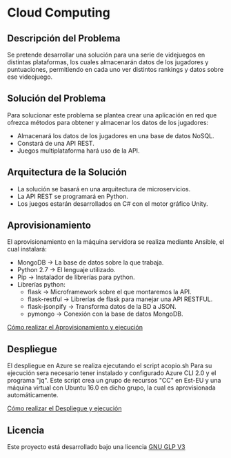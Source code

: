 # Cloud Computing

## Descripción del Problema

Se pretende desarrollar una solución para una serie de videjuegos en distintas plataformas, los cuales almacenarán datos de los jugadores y puntuaciones, permitiendo en cada uno ver distintos rankings y datos sobre ese videojuego.

## Solución del Problema

Para solucionar este problema se plantea crear una aplicación en red que ofrezca métodos para obtener y almacenar los datos de los jugadores:
* Almacenará los datos de los jugadores en una base de datos NoSQL.
* Constará de una API REST.
* Juegos multiplataforma hará uso de la API.

## Arquitectura de la Solución

* La solución se basará en una arquitectura de microservicios.
* La API REST se programará en Python.
* Los juegos estarán desarrollados en C# con el motor gráfico Unity.

## Aprovisionamiento

El aprovisionamiento en la máquina servidora se realiza mediante Ansible, el cual instalará:

* MongoDB -> La base de datos sobre la que trabaja.
* Python 2.7 -> El lenguaje utilizado.
* Pip -> Instalador de librerías para python.
* Librerías python:
  * flask -> Microframework sobre el que montaremos la API.
  * flask-restful -> Librerías de flask para manejar una API RESTFUL.
  * flask-jsonpify -> Transforma datos de la BD a JSON.
  * pymongo -> Conexión con la base de datos MongoDB.

[Cómo realizar el Aprovisionamiento y ejecución](https://agm-gr.github.io/CloudComputing/Aprovisionamiento)

## Despliegue

El despliegue en Azure se realiza ejecutando el script acopio.sh
Para su ejecución sera necesario tener instalado y configurado Azure CLI 2.0 y el programa "jq".
Este script crea un grupo de recursos "CC" en Est-EU y una máquina virtual con Ubuntu 16.0 en dicho grupo, la cual es aprovisionada automáticamente.

[Cómo realizar el Despliegue y ejecución](https://agm-gr.github.io/CloudComputing/Despliegue)

## Licencia
Este proyecto está desarrollado bajo una licencia [GNU GLP V3](https://github.com/AGM-GR/CloudComputing/blob/master/LICENSE)
